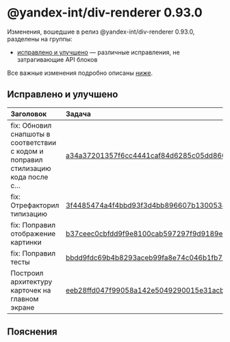 # @yandex-int/div-renderer 0.93.0

<!-- ЧЕЛОВЕЧЕСКОЕ ВСТУПЛЕНИЕ -->

Изменения, вошедшие в релиз @yandex-int/div-renderer 0.93.0, разделены на группы:

* [исправлено и улучшено](#Исправлено-и-улучшено) — различные исправления, не затрагивающие API блоков

Все важные изменения подробно описаны [ниже](#Пояснения).

## Исправлено и улучшено

| Заголовок                                                                        | Задача                                     | PR  |
| :------------------------------------------------------------------------------- | :----------------------------------------- | :-- |
| fix: Обновил снапшоты в соответствии с кодом и поправил стилизацию кода после с… | [a34a37201357f6cc4441caf84d6285c05dd86042] | N/A |
| fix: Отрефакторил типизацию                                                      | [3f4485474a4f4bbd93f3d4bb896607b130053473] | N/A |
| fix: Поправил отображение картинки                                               | [b37ceec0cbfdd9f9e8100cab597297f9d9189e46] | N/A |
| fix: Поправил тесты                                                              | [bbdd9fdc69b4b8293aceb99fa8e74c046b1fb775] | N/A |
| Построил архитектуру карточек на главном экране                                  | [eeb28ffd047f99058a142e5049290015e31acb0e] | N/A |

## Пояснения

[a34a37201357f6cc4441caf84d6285c05dd86042]: https://a.yandex-team.ru/arc_vcs/commit/a34a37201357f6cc4441caf84d6285c05dd86042
[3f4485474a4f4bbd93f3d4bb896607b130053473]: https://a.yandex-team.ru/arc_vcs/commit/3f4485474a4f4bbd93f3d4bb896607b130053473
[b37ceec0cbfdd9f9e8100cab597297f9d9189e46]: https://a.yandex-team.ru/arc_vcs/commit/b37ceec0cbfdd9f9e8100cab597297f9d9189e46
[bbdd9fdc69b4b8293aceb99fa8e74c046b1fb775]: https://a.yandex-team.ru/arc_vcs/commit/bbdd9fdc69b4b8293aceb99fa8e74c046b1fb775
[eeb28ffd047f99058a142e5049290015e31acb0e]: https://a.yandex-team.ru/arc_vcs/commit/eeb28ffd047f99058a142e5049290015e31acb0e
